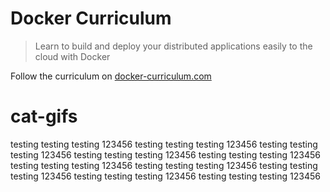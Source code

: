 Docker Curriculum
===

> Learn to build and deploy your distributed applications easily to the cloud with Docker

Follow the curriculum on [docker-curriculum.com](https://docker-curriculum.com/)
# cat-gifs
testing testing testing 123456
testing testing testing 123456
testing testing testing 123456
testing testing testing 123456
testing testing testing 123456
testing testing testing 123456
testing testing testing 123456
testing testing testing 123456
testing testing testing 123456
testing testing testing 123456
